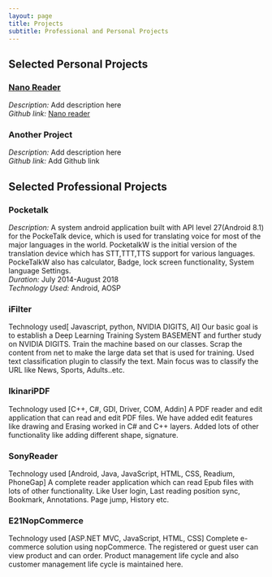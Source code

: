 ```yaml
---
layout: page
title: Projects
subtitle: Professional and Personal Projects
---
```


<!--
## Projects by themes

* [Open source tools for open data](#opentools)
* [Open knowledge](#openknow)
* [Research on machine learning and bioinformatics](#research) (past)
--> 
<!-- to be added:
- asuntohinnat (link to blog post)
- something from Avaus?
-->

## Selected Personal Projects
### [Nano Reader](https://play.google.com/store/apps/details?id=com.microasset.saiful.easyreader&hl=en)   
*Description:* Add description here   
_Github link:_ [Nano reader](...)   
### Another Project   
*Description:* Add description here   
*Github link:* Add Github link    

## Selected Professional Projects
### Pocketalk
*Description:* A system android application built with API level 27(Android 8.1) for the PockeTalk device, which is used for translating voice for most of the major languages in the world. PocketalkW is the initial version of the translation device which has STT,TTT,TTS support for various languages. PockeTalkW also has calculator, Badge, lock screen functionality, System language Settings.    
*Duration:* July 2014-August 2018    
*Technology Used:* Android, AOSP    

### iFilter
Technology used[ Javascript, python, NVIDIA DIGITS, AI]
Our basic goal is to establish a Deep Learning Training System BASEMENT and further study on NVIDIA DIGITS. Train the machine based on our classes. Scrap the content from net to make the large data set that is used for training. Used text classification plugin to classify the text. Main focus was to classify the URL like News, Sports, Adults..etc.

### IkinariPDF
Technology used [C++, C#, GDI, Driver, COM, Addin]
A PDF reader and edit application that can read and edit PDF files. We have added edit features like drawing and Erasing worked in C# and C++ layers. Added lots of other functionality like adding different shape, signature.

### SonyReader
Technology used [Android, Java, JavaScript, HTML, CSS, Readium, PhoneGap]
A complete reader application which can read Epub files with lots of other functionality. Like User login, Last reading position sync, Bookmark, Annotations. Page jump, History etc.


### E21NopCommerce
Technology used [ASP.NET MVC, JavaScript, HTML, CSS]
Complete e-commerce solution using nopCommerce. The registered or guest user can view product and can order. Product management life cycle and also customer management life cycle is maintained here.
